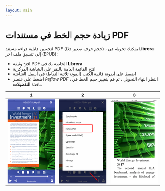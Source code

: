 ```yaml
---
layout: main
---
```


# زيادة حجم الخط في مستندات PDF

لتحسين قابلية قراءة مستند PDF (حجم حرف صغير جدًا) ، يمكنك تحويله في **Librera** إلى تنسيق ملف آخر (EPUB):
* افتح وثيقة PDF الخاصة بك في **Librera**
* افتح القائمة العامة بالنقر على الشاشة المركزية
* اضغط على أيقونة قائمة الكتب (أيقونة ثلاثية النقاط) في أسفل الشاشة
* اضغط على عنصر _Reflow PDF_ ، انتظر انتهاء التحويل ، ثم قم بتغيير حجم الخط في نافذة **التفضيلات**.

|1|2|3|
|-|-|-|
|![](1.png)|![](2.png)|![](3.png)|
